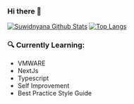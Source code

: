 ### Hi there 👋

[![Suwidnyana Github Stats](https://github-readme-stats.vercel.app/api?username=suwidnyana&count_private=true&theme=default&show_icons=true)](https://github.com/suwidnyana)
[![Top Langs](https://github-readme-stats.vercel.app/api/top-langs/?username=suwidnyana&layout=compact)](https://github.com/suwidnyana)
<br>

### 🔍 Currently Learning:
- VMWARE 
- NextJs
- Typescript
- Self Improvement
- Best Practice Style Guide

<!--
**suwidnyana/suwidnyana** is a ✨ _special_ ✨ repository because its `README.md` (this file) appears on your GitHub profile.

Here are some ideas to get you started:

- 🔭 I’m currently working on ...
- 🌱 I’m currently learning ...
- 👯 I’m looking to collaborate on ...
- 🤔 I’m looking for help with ...
- 💬 Ask me about ...
- 📫 How to reach me: ...
- 😄 Pronouns: ...
- ⚡ Fun fact: ...
-->
